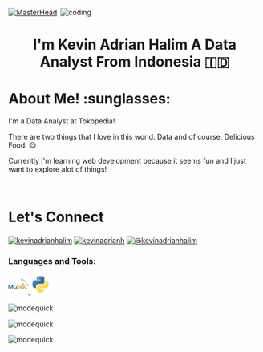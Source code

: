 [![MasterHead](https://tinkercademy.com/wp-content/uploads/2017/04/Generic-Banner-03-blue-Game.png)](https://github.com/Modequick)
<img align ="right" alt ="coding" width = 400 src ="https://cdn.dribbble.com/users/100142/screenshots/2920352/loading-animation-cd-v2.gif">
<h1 align="center">I'm Kevin Adrian Halim A Data Analyst From Indonesia 🇮🇩</h1> 
<H1 align ="left"> About Me! :sunglasses: </H1>
<p align ="left">  I'm a Data Analyst at Tokopedia! </p>
<p>There are two things that I love in this world. Data and of course, Delicious Food! 😋</p>
<p> Currently I'm learning web development because it seems fun and I just want to explore alot of things! </p>
<br>
<h1 align="left">Let's Connect</h1>
<p align="left">
<a href="https://linkedin.com/in/kevinadrianhalim" target="blank"><img align="center" src="https://raw.githubusercontent.com/rahuldkjain/github-profile-readme-generator/master/src/images/icons/Social/linked-in-alt.svg" alt="kevinadrianhalim" height="30" width="40" /></a>
<a href="https://instagram.com/kevinadrianh" target="blank"><img align="center" src="https://raw.githubusercontent.com/rahuldkjain/github-profile-readme-generator/master/src/images/icons/Social/instagram.svg" alt="kevinadrianh" height="30" width="40" /></a>
<a href="https://medium.com/@kevinadrianh" target="blank"><img align="center" src="https://raw.githubusercontent.com/rahuldkjain/github-profile-readme-generator/master/src/images/icons/Social/medium.svg" alt="@kevinadrianhalim" height="30" width="40" /></a>
</p>

<h3 align="left">Languages and Tools:</h3>
<p align="left"> <a href="https://www.mysql.com/" target="_blank" rel="noreferrer"> <img src="https://raw.githubusercontent.com/devicons/devicon/master/icons/mysql/mysql-original-wordmark.svg" alt="mysql" width="40" height="40"/> </a> <a href="https://www.python.org" target="_blank" rel="noreferrer"> <img src="https://raw.githubusercontent.com/devicons/devicon/master/icons/python/python-original.svg" alt="python" width="40" height="40"/> </a> </p>

<p><img align="center" src="https://github-readme-stats.vercel.app/api/top-langs?username=modequick&show_icons=true&locale=en&layout=compact" alt="modequick" /></p>

<p><img align="center" src="https://github-readme-streak-stats.herokuapp.com/?user=modequick&" alt="modequick" /></p>

<p align="left"> <img src="https://komarev.com/ghpvc/?username=modequick&label=Profile%20views&color=0e75b6&style=flat" alt="modequick" /> </p>
